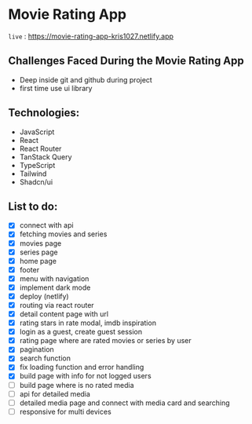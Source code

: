 # Movie Rating App

`live` : <https://movie-rating-app-kris1027.netlify.app>

## Challenges Faced During the Movie Rating App

- Deep inside git and github during project
- first time use ui library

## Technologies:

- JavaScript
- React
- React Router
- TanStack Query
- TypeScript
- Tailwind
- Shadcn/ui

## List to do:

- [x] connect with api
- [x] fetching movies and series
- [x] movies page
- [x] series page
- [x] home page
- [x] footer
- [x] menu with navigation
- [x] implement dark mode
- [x] deploy (netlify)
- [x] routing via react router
- [x] detail content page with url
- [x] rating stars in rate modal, imdb inspiration
- [x] login as a guest, create guest session
- [x] rating page where are rated movies or series by user
- [x] pagination
- [x] search function
- [x] fix loading function and error handling
- [x] build page with info for not logged users
- [ ] build page where is no rated media
- [ ] api for detailed media
- [ ] detailed media page and connect with media card and searching
- [ ] responsive for multi devices
